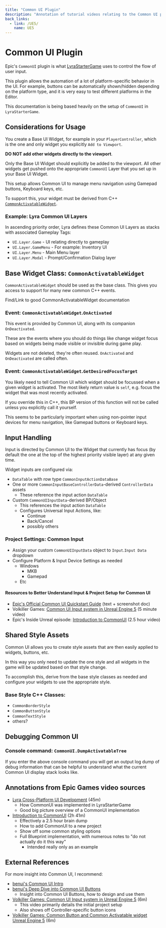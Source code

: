 ```yaml
---
title: "Common UI Plugin"
description: "Annotation of tutorial videos relating to the Common UI plugin for Unreal Engine 5"
back_links:
  - link: /UE5/
    name: UE5
---
```



# Common UI Plugin

Epic's `CommonUI` plugin is what
[LyraStarterGame](../LyraStarterGame/)
uses to control the flow of user input.

This plugin allows the automation of a lot of platform-specific behavior in the UI.
For example, buttons can be automatically shown/hidden depending on the platform
type, and it is very easy to test different platforms in the Editor.

This documentation is being based heavily on the setup of `CommonUI` in `LyraStarterGame`.


## Considerations for Usage

You create a Base UI Widget, for example in your `PlayerController`,
which is the one and only widget you explicitly `Add to Viewport`.

**DO NOT add other widgets directly to the viewport**.

Only the Base UI Widget should explicitly be added to the viewport.
All other widgets get pushed onto the appropriate `CommonUI` Layer that you set up in your Base UI Widget.

This setup allows Common UI to manage menu navigation using Gamepad buttons, Keyboard keys, etc.

To support this, your widget must be derived from C++ [`CommonActivatableWidget`](#CommonActivatableWidget).


### Example: Lyra Common UI Layers

In ascending priority order, Lyra defines these Common UI Layers as stacks with associated Gameplay Tags:

- `UI.Layer.Game` - UI relating directly to gameplay
- `UI.Layer.GameMenu` - For example: Inventory UI
- `UI.Layer.Menu` - Main Menu layer
- `UI.Layer.Modal` - Prompt/Confirmation Dialog layer


<a id="CommonActivatableWidget"></a>
## Base Widget Class: `CommonActivatableWidget`

`CommonActivatableWidget` should be used as the base class.
This gives you access to support for many new common C++ events.

<todo-p>
Find/Link to good CommonActivatableWidget documentation
</todo-p>


### Event: `CommonActivatableWidget`.`OnActivated`

This event is provided by Common UI, along with its companion `OnDeactivated`.

These are the events where you should do things like change widget focus based on widgets being made
visible or invisible during game play.

Widgets are not deleted, they're often reused. `OnActivated` and `OnDeactivated` are called often.


### Event: `CommonActivatableWidget`.`GetDesiredFocusTarget`

You likely need to tell Common UI which widget should be focussed when a given widget is activated.
The most likely return value is `self`, e.g. focus the widget that was most recently activated.

If you override this in C++, this BP version of this function will not be called
unless you explicitly call it yourself.

This seems to be particularly important when using non-pointer input devices for menu navigation,
like Gamepad buttons or Keyboard keys.


## Input Handling

Input is directed by Common UI to the Widget that currently has focus
(by default the one at the top of the highest priority visible layer)
at any given time.

Widget inputs are configured via:

- `DataTable` with row type `CommonInputActionDataBase`
- One or more `CommonInputBaseControllerData`-derived `ControllerData` assets
  - These reference the input action `DataTable`
- Custom `CommonUIInputData`-derived BP/Object
  - This references the input action `DataTable`
  - Configures Universal Input Actions, like:
    - Continue
    - Back/Cancel
    - possibly others


### Project Settings: Common Input

- Assign your custom `CommonUIInputData` object to `Input`.`Input Data` dropdown
- Configure Platform & Input Device Settings as needed
  - Windows
    - MKB
    - Gamepad
  - Etc


#### Resources to Better Understand Input & Project Setup for Common UI

- [Epic's Official Common UI Quickstart Guide](https://docs.unrealengine.com/5.0/en-US/common-ui-quickstart-guide-for-unreal-engine/) (text + screenshot doc)
- Volkiller Games: [Common UI Input system in Unreal Engine 5](https://youtu.be/q05jmFyeb0c) (5 minute video)
- Epic's Inside Unreal episode: [Introduction to CommonUI](./Annotations/EpicGames-Introduction-to-CommonUI) (2.5 hour video)


## Shared Style Assets

Common UI allows you to create style assets that are then easily applied to widgets,
buttons, etc.

In this way you only need to update the one style and all widgets in the game will be
updated based on that style change.

To accomplish this, derive from the base style classes as needed and configure your
widgets to use the appropriate style.

### Base Style C++ Classes:
- `CommonBorderStyle`
- `CommonButtonStyle`
- `CommonTextStyle`
- others?


## Debugging Common UI

### Console command: `CommonUI.DumpActivatableTree`

If you enter the above console command you will get an output log dump of debug information
that can be helpful to understand what the current Common UI display stack looks like.


<a id="Annotations"></a>
<a id="Annotations_EpicGames"></a>
## Annotations from Epic Games video sources

- [Lyra Cross-Platform UI Development](./Annotations/EpicGames-Lyra-Cross-Platform-UI-Development) (45m)
  - How CommonUI was implemented in LyraStarterGame
  - Good big picture overview of a CommonUI implementation
- [Introduction to CommonUI](./Annotations/EpicGames-Introduction-to-CommonUI) (2h 41m)
  - Effectively a 2.5 hour brain dump
  - How to add CommonUI to a new project
  - Show off some common styling options
  - Full Blueprint implementation, with numerous notes to "do not actually do it this way"
    - Intended really only as an example


<a id="Annotations_Other"></a>


## External References

For more insight into Common UI, I recommend:

- [benui's Common UI Intro](https://benui.ca/unreal/common-ui-intro/)
- [benui's Deep Dive into Common UI Buttons](https://benui.ca/unreal/common-ui-button/)
  - Insight into Common UI Buttons, how to design and use them
- [Volkiller Games: Common UI Input system in Unreal Engine 5](https://youtu.be/q05jmFyeb0c) (6m)
  - This video primarily details the initial project setup
  - Also shows off Controller-specific button icons
- [Volkiller Games: Common Button and Common Activatable widget Unreal Engine 5](https://youtu.be/HUGtsOqTIp8) (6m)

